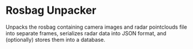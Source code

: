 # Rosbag Unpacker

Unpacks the rosbag containing camera images and radar pointclouds file into separate frames, serializes radar data into JSON format, and (optionally) stores them into a database.
